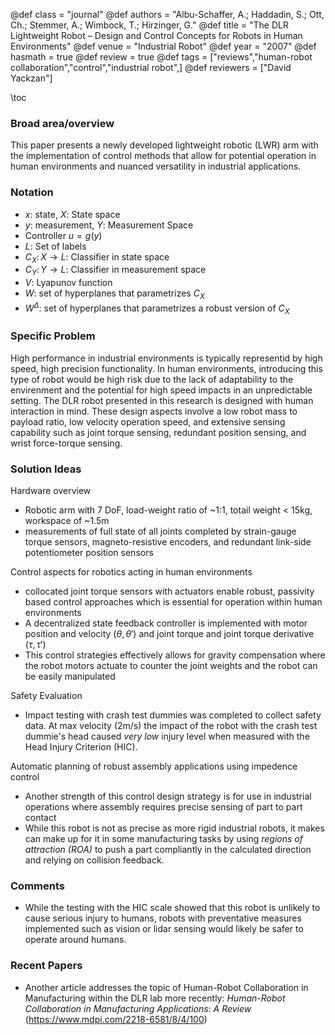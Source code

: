 @def class = "journal"
@def authors = "Albu-Schaffer, A.; Haddadin, S.; Ott, Ch.; Stemmer, A.; Wimbock, T.; Hirzinger, G."
@def title = "The DLR Lightweight Robot – Design and Control Concepts for Robots in Human Environments"
@def venue = "Industrial Robot"
@def year = "2007"
@def hasmath = true
@def review = true
@def tags = ["reviews","human-robot collaboration","control","industrial robot",]
@def reviewers = ["David Yackzan"]

\toc
### Broad area/overview
This paper presents a newly developed lightweight robotic (LWR) arm with the implementation of control methods that allow for potential operation in human environments and nuanced versatility in industrial applications.

### Notation
* $x$: state, $X$: State space
* $y$: measurement, $Y$: Measurement Space
* Controller $u = g(y)$
* $L$: Set of labels
* $C_X \colon X \to L$: Classifier in state space
* $C_Y \colon Y \to L$: Classifier in measurement space
* $V$: Lyapunov function
* $W$: set of hyperplanes that parametrizes $C_X$
* $W^\Delta$: set of hyperplanes that parametrizes a robust version of $C_X$

### Specific Problem
High performance in industrial environments is typically representid by high speed, high precision functionality. In human environments, introducing this type of robot would be high risk due to the lack of adaptability to the envirenment and the potential for high speed impacts in an unpredictable setting. The DLR robot presented in this research is designed with human interaction in mind. These design aspects involve a low robot mass to payload ratio, low velocity operation speed, and extensive sensing capability such as joint torque sensing, redundant position sensing, and wrist force-torque sensing.

### Solution Ideas
Hardware overview
* Robotic arm with 7 DoF, load-weight ratio of ~1:1, totail weight < 15kg, workspace of ~1.5m
* measurements of full state of all joints completed by strain-gauge torque sensors, magneto-resistive encoders, and redundant link-side potentiometer position sensors

Control aspects for robotics acting in human environments
* collocated joint torque sensors with actuators enable robust, passivity based control approaches which is essential for operation within human environments
* A decentralized state feedback controller is implemented with motor position and velocity ($\theta,\theta'$) and joint torque and joint torque derivative ($\tau,\tau'$)
* This control strategies effectively allows for gravity compensation where the robot motors actuate to counter the joint weights and the robot can be easily manipulated

Safety Evaluation
* Impact testing with crash test dummies was completed to collect safety data. At max velocity (2m/s) the impact of the robot with the crash test dummie's head caused *very low* injury level when measured with the Head Injury Criterion (HIC).

Automatic planning of robust assembly applications using impedence control
* Another strength of this control design strategy is for use in industrial operations where assembly requires precise sensing of part to part contact
* While this robot is not as precise as more rigid industrial robots, it makes can make up for it in some manufacturing tasks by using *regions of attraction (ROA)* to push a part compliantly in the calculated direction and relying on collision feedback.


### Comments
* While the testing with the HIC scale showed that this robot is unlikely to cause serious injury to humans, robots with preventative measures implemented such as vision or lidar sensing would likely be safer to operate around humans.

### Recent Papers
* Another article addresses the topic of Human-Robot Collaboration in Manufacturing within the DLR lab more recently: *Human-Robot Collaboration in Manufacturing Applications: A Review* (https://www.mdpi.com/2218-6581/8/4/100)

